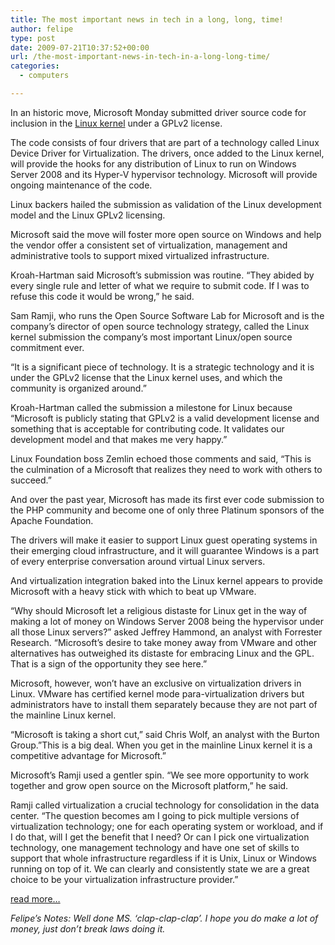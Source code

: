 ```yaml
---
title: The most important news in tech in a long, long, time!
author: felipe
type: post
date: 2009-07-21T10:37:52+00:00
url: /the-most-important-news-in-tech-in-a-long-long-time/
categories:
  - computers

---
```

In an historic move, Microsoft Monday submitted driver source code for inclusion in the [Linux kernel][1] under a GPLv2 license.

The code consists of four drivers that are part of a technology called Linux Device Driver for Virtualization. The drivers, once added to the Linux kernel, will provide the hooks for any distribution of Linux to run on Windows Server 2008 and its Hyper-V hypervisor technology. Microsoft will provide ongoing maintenance of the code.

Linux backers hailed the submission as validation of the Linux development model and the Linux GPLv2 licensing.

Microsoft said the move will foster more open source on Windows and help the vendor offer a consistent set of virtualization, management and administrative tools to support mixed virtualized infrastructure.

Kroah-Hartman said Microsoft&#8217;s submission was routine. &#8220;They abided by every single rule and letter of what we require to submit code. If I was to refuse this code it would be wrong,&#8221; he said.

Sam Ramji, who runs the Open Source Software Lab for Microsoft and is the company&#8217;s director of open source technology strategy, called the Linux kernel submission the company&#8217;s most important Linux/open source commitment ever.<!--more-->

&#8220;It is a significant piece of technology. It is a strategic technology and it is under the GPLv2 license that the Linux kernel uses, and which the community is organized around.&#8221;

Kroah-Hartman called the submission a milestone for Linux because &#8220;Microsoft is publicly stating that GPLv2 is a valid development license and something that is acceptable for contributing code. It validates our development model and that makes me very happy.&#8221;

Linux Foundation boss Zemlin echoed those comments and said, &#8220;This is the culmination of a Microsoft that realizes they need to work with others to succeed.&#8221;

And over the past year, Microsoft has made its first ever code submission to the PHP community and become one of only three Platinum sponsors of the Apache Foundation.

The drivers will make it easier to support Linux guest operating systems in their emerging cloud infrastructure, and it will guarantee Windows is a part of every enterprise conversation around virtual Linux servers.

And virtualization integration baked into the Linux kernel appears to provide Microsoft with a heavy stick with which to beat up VMware.

&#8220;Why should Microsoft let a religious distaste for Linux get in the way of making a lot of money on Windows Server 2008 being the hypervisor under all those Linux servers?&#8221; asked Jeffrey Hammond, an analyst with Forrester Research. &#8220;Microsoft&#8217;s desire to take money away from VMware and other alternatives has outweighed its distaste for embracing Linux and the GPL. That is a sign of the opportunity they see here.&#8221;

Microsoft, however, won&#8217;t have an exclusive on virtualization drivers in Linux. VMware has certified kernel mode para-virtualization drivers but administrators have to install them separately because they are not part of the mainline Linux kernel.
  
&#8220;Microsoft is taking a short cut,&#8221; said Chris Wolf, an analyst with the Burton Group.&#8221;This is a big deal. When you get in the mainline Linux kernel it is a competitive advantage for Microsoft.&#8221;

Microsoft&#8217;s Ramji used a gentler spin. &#8220;We see more opportunity to work together and grow open source on the Microsoft platform,&#8221; he said.

Ramji called virtualization a crucial technology for consolidation in the data center. &#8220;The question becomes am I going to pick multiple versions of virtualization technology; one for each operating system or workload, and if I do that, will I get the benefit that I need? Or can I pick one virtualization technology, one management technology and have one set of skills to support that whole infrastructure regardless if it is Unix, Linux or Windows running on top of it. We can clearly and consistently state we are a great choice to be your virtualization infrastructure provider.&#8221;

[read more&#8230;][2]

_Felipe&#8217;s Notes: Well done MS. &#8216;clap-clap-clap&#8217;. I hope you do make a lot of money, just don&#8217;t break laws doing it._

 [1]: http://www.networkworld.com/news/2009/061109-torvalds-proclaims-new-world-order.html
 [2]: http://www.networkworld.com/news/2009/072009-microsoft-linux-source-code.html?t51hb